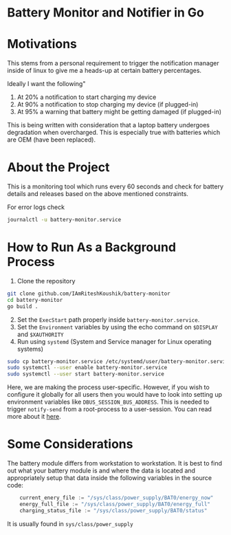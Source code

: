 # Battery Monitor and Notifier in Go

# Motivations
This stems from a personal requirement to trigger the notification
manager inside of linux to give me a heads-up at certain battery percentages.

Ideally I want the following"
1. At 20% a notification to start charging my device
2. At 90% a notification to stop charging my device (if plugged-in)
3. At 95% a warning that battery might be getting damaged (if plugged-in)

This is being written with consideration that a laptop battery undergoes
degradation when overcharged. This is especially true with batteries which
are OEM (have been replaced).

# About the Project

This is a monitoring tool which runs every 60 seconds and check for battery
details and releases based on the above mentioned constraints.

For error logs check
```bash
journalctl -u battery-monitor.service
```

# How to Run As a Background Process
1. Clone the repository
```bash
git clone github.com/IAmRiteshKoushik/battery-monitor
cd battery-monitor
go build .
```
2. Set the `ExecStart` path properly inside `battery-monitor.service`.
3. Set the `Environment` variables by using the echo command on `$DISPLAY` and 
`$XAUTHORITY`
4. Run using `systemd` (System and Service manager for Linux operating systems)
```bash
sudo cp battery-monitor.service /etc/systemd/user/battery-monitor.service
sudo systemctl --user enable battery-monitor.service
sudo systemctl --user start battery-monitor.service
```
Here, we are making the process user-specific. However, if you wish to configure
it globally for all users then you would have to look into setting up 
environment variables like `DBUS_SESSION_BUS_ADDRESS`. This is needed to 
trigger `notify-send` from a root-process to a user-session. You can read more
about it [here](https://bbs.archlinux.org/viewtopic.php?id=205867).

# Some Considerations

The battery module differs from workstation to workstation. It is best to find
out what your battery module is and where the data is located and appropriately
setup that data inside the following variables in the source code:
```go
	current_enery_file := "/sys/class/power_supply/BAT0/energy_now"
	energy_full_file := "/sys/class/power_supply/BAT0/energy_full"
	charging_status_file := "/sys/class/power_supply/BAT0/status"
```

It is usually found in `sys/class/power_supply`
